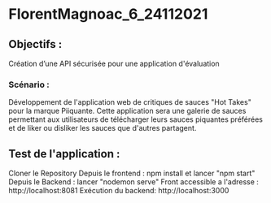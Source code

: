 # FlorentMagnoac_6_24112021 #

## Objectifs : ##
Création d’une API sécurisée pour une application d'évaluation

### Scénario : ###
Développement de l'application web de critiques de sauces "Hot Takes" pour la marque Piiquante. Cette application sera une galerie de sauces permettant aux utilisateurs de télécharger leurs sauces piquantes préférées et de liker ou disliker les sauces que d'autres partagent.

## Test de l'application : ##
Cloner le Repository
Depuis le frontend : npm install et lancer "npm start"
Depuis le Backend : lancer "nodemon serve"
Front accessible a l'adresse : http://localhost:8081
Exécution du backend: http://localhost:3000 

